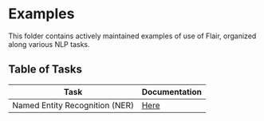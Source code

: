 # Examples

This folder contains actively maintained examples of use of Flair, organized along various NLP tasks.

## Table of Tasks

| Task                          | Documentation
| ----------------------------- | -------------
| Named Entity Recognition (NER) | [Here](ner/)
